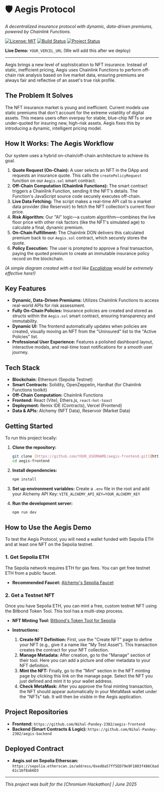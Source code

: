 # 🛡️ Aegis Protocol

*A decentralized insurance protocol with dynamic, data-driven premiums, powered by Chainlink Functions.*

[![License: MIT](https://img.shields.io/badge/License-MIT-yellow.svg)](https://opensource.org/licenses/MIT)
[![Build Status](https://img.shields.io/badge/Build-Passing-brightgreen)](https://github.com/YOUR_USERNAME/aegis-frontend)
[![Project Status](https://img.shields.io/badge/Status-Feature_Complete-blue)](https://github.com/YOUR_USERNAME/aegis-frontend)

**Live Demo:** `YOUR_VERCEL_URL` (We will add this after we deploy)

---

Aegis brings a new level of sophistication to NFT insurance. Instead of static, inefficient pricing, Aegis uses Chainlink Functions to perform off-chain risk analysis based on live market data, ensuring premiums are always fair and reflective of an asset's true risk profile.

## The Problem It Solves

The NFT insurance market is young and inefficient. Current models use static premiums that don't account for the extreme volatility of digital assets. This means users often overpay for stable, blue-chip NFTs or are under-quoted for insuring new, high-risk assets. Aegis fixes this by introducing a dynamic, intelligent pricing model.

## How It Works: The Aegis Workflow

Our system uses a hybrid on-chain/off-chain architecture to achieve its goal.

1. **Quote Request (On-Chain):** A user selects an NFT in the DApp and requests an insurance quote. This calls the `createPolicyRequest` function on our `Aegis.sol` smart contract.
2. **Off-Chain Computation (Chainlink Functions):** The smart contract triggers a Chainlink Function, sending it the NFT's details. The Function's JavaScript source code securely executes off-chain.
3. **Live Data Fetching:** The script makes a real-time API call to a market data provider (like Reservoir) to fetch the NFT collection's current floor price.
4. **Risk Algorithm:** Our "AI" logic—a custom algorithm—combines the live floor price with other risk factors (like the NFT's simulated age) to calculate a final, dynamic premium.
5. **On-Chain Fulfillment:** The Chainlink DON delivers this calculated premium back to our `Aegis.sol` contract, which securely stores the quote.
6. **Policy Execution:** The user is prompted to approve a final transaction, paying the quoted premium to create an immutable insurance policy record on the blockchain.

*(A simple diagram created with a tool like [Excalidraw](https://excalidraw.com/) would be extremely effective here!)*

## Key Features

* **Dynamic, Data-Driven Premiums:** Utilizes Chainlink Functions to access real-world APIs for risk assessment.
* **Fully On-Chain Policies:** Insurance policies are created and stored as structs within the `Aegis.sol` smart contract, ensuring transparency and immutability.
* **Dynamic UI:** The frontend automatically updates when policies are created, visually moving an NFT from the "Uninsured" list to the "Active Policies" list.
* **Professional User Experience:** Features a polished dashboard layout, interactive modals, and real-time toast notifications for a smooth user journey.

## Tech Stack

* **Blockchain:** Ethereum (Sepolia Testnet)
* **Smart Contracts:** Solidity, OpenZeppelin, Hardhat (for Chainlink Functions toolkit)
* **Off-Chain Computation:** Chainlink Functions
* **Frontend:** React (Vite), Ethers.js, `react-hot-toast`
* **Deployment:** Remix IDE (Contracts), Vercel (Frontend)
* **Data & APIs:** Alchemy (NFT Data), Reservoir (Market Data)

## Getting Started

To run this project locally:

1. **Clone the repository:**

    ```bash
    git clone [https://github.com/YOUR_USERNAME/aegis-frontend.git](https://github.com/YOUR_USERNAME/aegis-frontend.git)
    cd aegis-frontend
    ```

2. **Install dependencies:**

    ```bash
    npm install
    ```

3. **Set up environment variables:**
    Create a `.env` file in the root and add your Alchemy API Key:
    `VITE_ALCHEMY_API_KEY=YOUR_ALCHEMY_KEY`
4. **Run the development server:**

    ```bash
    npm run dev
    ```

## How to Use the Aegis Demo

To test the Aegis Protocol, you will need a wallet funded with Sepolia ETH and at least one NFT on the Sepolia testnet.

### 1. Get Sepolia ETH

The Sepolia network requires ETH for gas fees. You can get free testnet ETH from a public faucet.

* **Recommended Faucet:** [Alchemy's Sepolia Faucet](https://www.alchemy.com/faucets/ethereum-sepolia)

### 2. Get a Testnet NFT

Once you have Sepolia ETH, you can mint a free, custom testnet NFT using the Bitbond Token Tool. This tool has a multi-step process.

* **NFT Minting Tool:** [Bitbond's Token Tool for Sepolia](https://tokentool.bitbond.com/create-nft/ethereum-sepolia)

* **Instructions:**
    1. **Create NFT Definition:** First, use the "Create NFT" page to define your NFT (e.g., give it a name like "My Test Asset"). This transaction creates the contract for your NFT collection.
    2. **Manage Metadata:** After creation, go to the "Manage" section of their tool. Here you can add a picture and other metadata to your NFT definition.
    3. **Mint the NFT:** Finally, go to the "Mint" section in the NFT minting page by clicking this link on the manage page. Select the NFT you just defined and mint it to your wallet address.
    4. **Check MetaMask:** After you approve the final minting transaction, the NFT should appear automatically in your MetaMask wallet under the "NFTs" tab. It will then be visible in the Aegis application.

## Project Repositories

* **Frontend:** `https://github.com/Nihal-Pandey-2302/aegis-frontend`
* **Backend (Smart Contracts & Logic):** `https://github.com/Nihal-Pandey-2302/aegis-backend`

## Deployed Contract

* **Aegis.sol on Sepolia Etherscan:**
    `https://sepolia.etherscan.io/address/0xed8a57ff5ED79e9F1803f486C6ad61c16f8ab6D3`

---
*This project was built for the [Chromium Hackathon] | June 2025*
